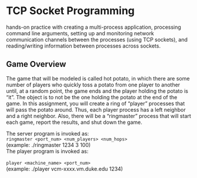 # TCP Socket Programming
hands-on practice
with creating a multi-process application, processing command line arguments, setting up and
monitoring network communication channels between the processes (using TCP sockets), and
reading/writing information between processes across sockets.
## Game Overview 
The game that will be modeled is called hot potato, in which there are some number of players
who quickly toss a potato from one player to another until, at a random point, the game ends
and the player holding the potato is “it”. The object is to not be the one holding the potato at the
end of the game. In this assignment, you will create a ring of “player” processes that will pass
the potato around. Thus, each player process has a left neighbor and a right neighbor. Also,
there will be a “ringmaster” process that will start each game, report the results, and shut down
the game. <br>

The server program is invoked as: <br>
`ringmaster <port_num> <num_players> <num_hops>`<br>
(example: ./ringmaster 1234 3 100)<br>
The player program is invoked as: <br><br>
`player <machine_name> <port_num>`<br>
(example: ./player vcm-xxxx.vm.duke.edu 1234)

